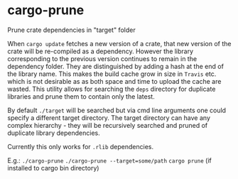 # cargo-prune
Prune crate dependencies in "target" folder

When `cargo update` fetches a new version of a crate, that new version of the crate will be
re-compiled as a dependency. However the library corresponding to the previous version continues
to remain in the dependency folder. They are distinguished by adding a hash at the end of the
library name.  This makes the build cache grow in size in `Travis` etc. which is not desirable
as as both space and time to upload the cache are wasted. This utility allows for searching the
`deps` directory for duplicate libraries and prune them to contain only the latest.

By default `./target` will be searched but via cmd line arguments one could specify a different
target directory. The target directory can have any complex hierarchy - they will be
recursively searched and pruned of duplicate library dependencies.

Currently this only works for `.rlib` dependencies.

E.g.:
`./cargo-prune`
`./cargo-prune --target=some/path`
`cargo prune` (if installed to cargo bin directory)
